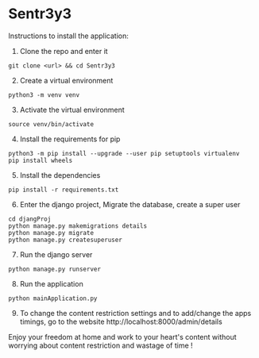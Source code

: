 # Sentr3y3

Instructions to install the application:
1. Clone the repo and enter it
```
git clone <url> && cd Sentr3y3
```

2. Create a virtual environment
```
python3 -m venv venv
```

3. Activate the virtual environment
```
source venv/bin/activate
```

4. Install the requirements for pip
```
python3 -m pip install --upgrade --user pip setuptools virtualenv
pip install wheels
```

5. Install the dependencies
```
pip install -r requirements.txt
```

6. Enter the django project, Migrate the database, create a super user
```
cd djangProj
python manage.py makemigrations details
python manage.py migrate
python manage.py createsuperuser
```

7. Run the django server
```
python manage.py runserver
```

8. Run the application
```
python mainApplication.py
```

9. To change the content restriction settings and to add/change the apps timings, go to the website http://localhost:8000/admin/details


Enjoy your freedom at home and work to your heart's content without worrying about content restriction and wastage of time !
